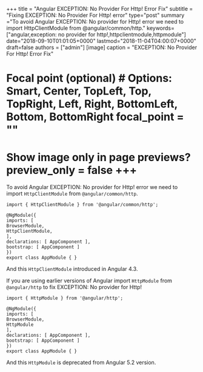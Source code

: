 +++ title = "Angular EXCEPTION: No Provider For Http! Error Fix" subtitle = "Fixing EXCEPTION: No Provider For Http! error" type="post" summary ="To avoid Angular EXCEPTION: No provider for Http! error we need to import HttpClientModule from @angular/common/http." keywords=\["angular,exception: no provider for http!,httpclientmodule,httpmodule"] date="2018-09-10T01:01:05+0000" lastmod="2018-11-04T04:00:07+0000" draft=false authors = ["admin"\] \[image\] caption = "EXCEPTION: No Provider For Http! Error Fix"

  # Focal point (optional) # Options: Smart, Center, TopLeft, Top, TopRight, Left, Right, BottomLeft, Bottom, BottomRight focal_point = ""

  # Show image only in page previews? preview_only = false +++

To avoid Angular EXCEPTION: No provider for Http! error we need to import `HttpClientModule` from `@angular/common/http`.

```
import { HttpClientModule } from '@angular/common/http';

@NgModule({
imports: [
BrowserModule,
HttpClientModule,
],
declarations: [ AppComponent ],
bootstrap: [ AppComponent ]
})
export class AppModule { }
```

And this `HttpClientModule` introduced in Angular 4.3.

If you are using earlier versions of Angular import `HttpModule` from `@angular/http` to fix EXCEPTION: No provider for Http!

```
import { HttpModule } from '@angular/http';

@NgModule({
imports: [
BrowserModule,
HttpModule
],
declarations: [ AppComponent ],
bootstrap: [ AppComponent ]
})
export class AppModule { }
```

And this `HttpModule` is deprecated from Angular 5.2 version.